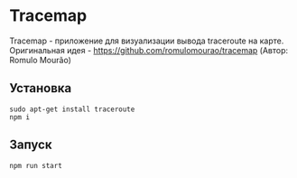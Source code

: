 # Tracemap

Tracemap - приложение для визуализации вывода traceroute на карте.  
Оригинальная идея - https://github.com/romulomourao/tracemap (Автор: Romulo Mourão)

## Установка

`sudo apt-get install traceroute`  
`npm i`

## Запуск

`npm run start`
